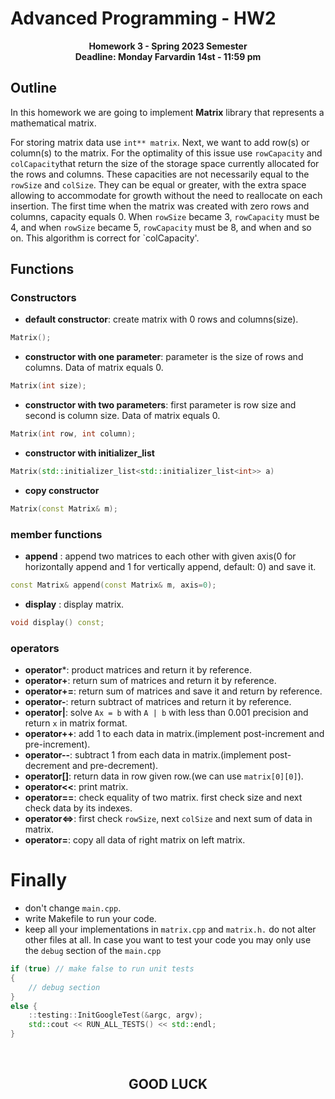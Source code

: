 # Advanced Programming - HW2
<p  align="center"> <b>Homework 3 - Spring 2023 Semester <br> Deadline: Monday Farvardin 14st - 11:59 pm</b> </p>

## Outline
In this homework we are going to implement **Matrix** library that represents a mathematical matrix.

For storing matrix data use `int** matrix`. Next, we want to add row(s) or column(s) to the matrix. For the optimality of this issue use `rowCapacity` and `colCapacity`that return the size of the storage space currently allocated for the rows and columns. These capacities are not necessarily equal to the `rowSize` and `colSize`. They can be equal or greater, with the extra space allowing to accommodate for growth without the need to reallocate on each insertion. The first time when the matrix was created with zero rows and columns, capacity equals 0. When `rowSize` became 3, `rowCapacity` must be 4, and when `rowSize` became 5, `rowCapacity` must be 8, and when and so on. This algorithm is correct for `colCapacity'.

## Functions

### Constructors
- **default constructor**: create matrix with 0 rows and columns(size).
```cpp
Matrix();
```
- **constructor with one parameter**: parameter is the size of rows and columns. Data of matrix equals 0.
```cpp
Matrix(int size);
```
- **constructor with two parameters**: first parameter is row size and second is column size. Data of matrix equals 0.
```cpp
Matrix(int row, int column);
```
- **constructor with initializer_list**
```cpp
Matrix(std::initializer_list<std::initializer_list<int>> a)
```
- **copy constructor**
``` cpp
Matrix(const Matrix& m);
```

### member functions
- **append** : append two matrices to each other with given axis(0 for horizontally append and 1 for vertically append, default: 0) and save it.
```cpp
const Matrix& append(const Matrix& m, axis=0);
```
- **display** : display matrix.
```cpp
void display() const;
```
### operators
- **operator***: product matrices and return it by reference.
- **operator+**: return sum of matrices and return it by reference.
- **operator+=**: return sum of matrices and save it and return by reference.
- **operator-**: return subtract of matrices and return it by reference.
- **operator|**: solve `Ax = b` with `A | b` with less than 0.001 precision and return `x` in matrix format.
- **operator++**: add 1 to each data in matrix.(implement post-increment and pre-increment).
- **operator--**: subtract 1 from each data in matrix.(implement post-decrement and pre-decrement).
- **operator[]**: return data in row given row.(we can use `matrix[0][0]`).
- **operator<<**: print matrix.
- **operator==**: check equality of two matrix. first check size and next check data by its indexes.
- **operator<=>**: first check `rowSize`, next `colSize` and next sum of data in matrix.
- **operator=**: copy all data of right matrix on left matrix.

# Finally
- don't change `main.cpp`.
- write Makefile to run your code.
- keep all your implementations in `matrix.cpp` and `matrix.h.` do not alter other files at all. In case you want to test your code you may only use the `debug` section of the `main.cpp`
```cpp
if (true) // make false to run unit tests  
{
    // debug section 
}
else {
    ::testing::InitGoogleTest(&argc, argv);
    std::cout << RUN_ALL_TESTS() << std::endl;
}
```
<br>

<h2 align=center> GOOD LUCK </h2>